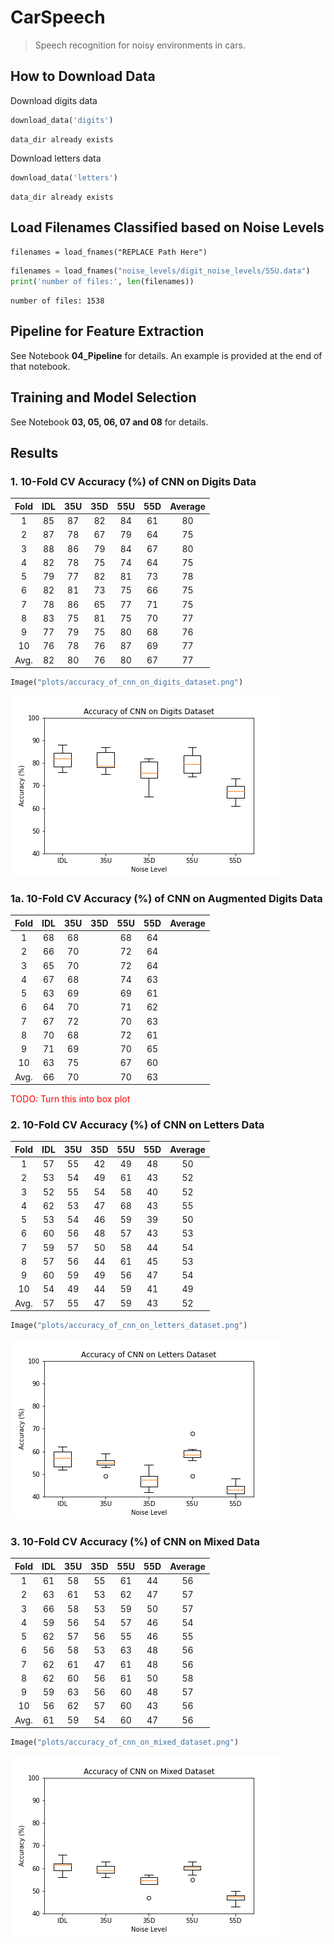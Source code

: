 # CarSpeech
> Speech recognition for noisy environments in cars.


## How to Download Data

Download digits data

```python
download_data('digits')
```

    data_dir already exists


Download letters data

```python
download_data('letters')
```

    data_dir already exists


## Load Filenames Classified based on Noise Levels
`filenames = load_fnames("REPLACE Path Here")`

```python
filenames = load_fnames("noise_levels/digit_noise_levels/55U.data")
print('number of files:', len(filenames))
```

    number of files: 1538


## Pipeline for Feature Extraction
See Notebook <strong>04_Pipeline</strong> for details. An example is provided at the end of that notebook.

## Training and Model Selection
See Notebook <strong>03, 05, 06, 07 and 08</strong> for details.

## Results

### 1. 10-Fold CV Accuracy (%) of CNN on Digits Data

| Fold 	| IDL 	| 35U 	| 35D 	| 55U 	| 55D 	| Average 	|
|:-----:|:---:	|:---:	|:---:	|:---:	|:---:	|:-------:	|
|   1  	|  85 	|   87 	|   82 	|   84 	|  61  	|    80    	|
|   2  	|  87  	|   78	|    67	|  79  	|  64  	|    75    	|
|   3  	|  88  	|   86 	|   79 	| 84   	|  67  	|    80    	|
|   4  	|  82  	|    78	|   75 	|   74 	|  64  	|    75    	|
|   5  	|  79  	|    77	|   82 	|    81	|   73 	|    78   	|
|   6  	|  82  	|    81	|   73 	|    75	|  66  	|    75    	|
|   7  	|  78  	|    86	|   65 	|     77|  71  	|   75     	|
|   8  	|  83  	|    75	|   81 	|     75|  70  	|    77    	|
|   9  	|  77  	|    79	|    75	|     80|  68  	|    76    	|
|  10  	|  76  	|    78	|   76	|     87|  69  	|    77    	|
| Avg. 	|  82  	|    80 |    76	|   80 	|  67  	|     77  	|

```python
Image("plots/accuracy_of_cnn_on_digits_dataset.png")
```




![png](docs/images/output_12_0.png)



### 1a. 10-Fold CV Accuracy (%) of CNN on Augmented Digits Data

| Fold 	| IDL 	| 35U 	| 35D 	| 55U 	| 55D 	| Average 	|
|:-----:|:---:	|:---:	|:---:	|:---:	|:---:	|:-------:	|
|   1  	|  68 	|  68  	|    	|  68  	| 64   	|        	|
|   2  	|  66  	|  70 	|    	|  72  	| 64   	|        	|
|   3  	|  65  	|  70  	|    	|  72  	| 64   	|        	|
|   4  	|  67  	|  68  	|    	|  74  	| 63   	|        	|
|   5  	|  63  	|  69  	|    	|  69  	| 61   	|       	|
|   6  	|  64  	|  70  	|    	|  71  	| 62   	|        	|
|   7  	|  67  	|  72  	|    	|  70   | 63   	|        	|
|   8  	|  70  	|  68  	|    	|  72   | 61   	|        	|
|   9  	|  71  	|  69  	|    	|  70   | 65   	|        	|
|  10  	|  63  	|  75  	|   	|  67   | 60   	|        	|
| Avg. 	|  66  	|  70   |    	|  70  	| 63   	|       	|

<span style="color:red">TODO: Turn this into box plot</span>

### 2. 10-Fold CV Accuracy (%) of CNN on Letters Data

| Fold 	| IDL 	| 35U 	| 35D 	| 55U 	| 55D 	| Average 	|
|:----:	|:---:	|:---:	|:---:	|:---:	|:---:	|:-------:	|
|   1  	|  57	|  55  	|  42  	|  49  	|  48  	|    50    	|
|   2  	|  53  	|  54  	|  49  	|  61  	|  43  	|    52    	|
|   3  	|  52  	|  55  	|  54  	|  58  	|  40  	|    52    	|
|   4  	|  62  	|  53  	|  47  	|  68  	|  43  	|    55    	|
|   5  	|  53  	|  54  	|  46  	|  59  	|  39  	|    50    	|
|   6  	|  60  	|  56  	|  48  	|  57  	|  43  	|    53    	|
|   7  	|  59  	|  57  	|  50  	|  58  	|  44  	|    54    	|
|   8  	|  57  	|  56  	|  44  	|  61  	|  45  	|    53    	|
|   9  	|  60  	|  59  	|  49  	|  56  	|  47  	|    54    	|
|  10  	|  54  	|  49  	|  44 	|  59  	|  41  	|    49    	|
| Avg. 	|  57  	|  55  	|  47  	|  59  	|  43  	|    52    	|

```python
Image("plots/accuracy_of_cnn_on_letters_dataset.png")
```




![png](docs/images/output_18_0.png)



### 3. 10-Fold CV Accuracy (%) of CNN on Mixed Data

| Fold 	| IDL 	| 35U 	| 35D 	| 55U 	| 55D 	| Average 	|
|:----:	|:---:	|:---:	|:---:	|:---:	|:---:	|:-------:	|
|   1  	|  61 	|  58  	|  55  	|  61  	|  44  	|  56      	|
|   2  	|  63  	|  61  	|  53  	|  62  	|  47  	|  57      	|
|   3  	|  66  	|  58  	|  53  	|  59  	|  50  	|  57      	|
|   4  	|  59  	|  56  	|  54  	|  57  	|  46  	|  54      	|
|   5  	|  62  	|  57  	|  56  	|  55  	|  46  	|  55      	|
|   6  	|  56  	|  58  	|  53  	|  63  	|  48  	|  56      	|
|   7  	|  62  	|  61  	|  47  	|  61  	|  48  	|  56      	|
|   8  	|  62  	|  60  	|  56  	|  61  	|  50  	|  58      	|
|   9  	|  59  	|  63  	|  56  	|  60  	|  48  	|  57      	|
|  10  	|  56  	|  62  	|  57 	|  60  	|  43  	|  56      	|
| Avg. 	|  61  	|  59  	|  54  	|  60  	|  47  	|  56      	|

```python
Image("plots/accuracy_of_cnn_on_mixed_dataset.png")
```




![png](docs/images/output_21_0.png)


